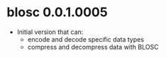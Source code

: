 # blosc 0.0.1.0005

* Initial version that can:
  * encode and decode specific data types
  * compress and decompress data with BLOSC
